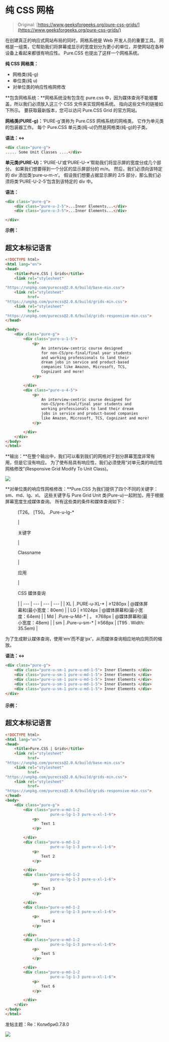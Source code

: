 # 纯 CSS 网格

> Original: [https://www.geeksforgeeks.org/pure-css-grids/](https://www.geeksforgeeks.org/pure-css-grids/)

在创建真正的响应式网站布局的同时，网格系统是 Web 开发人员的重要工具。 网格是一组类，它帮助我们将屏幕或显示的宽度划分为更小的单位，并使网站在各种设备上看起来都很有响应性。 Pure.CSS 也提出了这样一个网格系统。

**纯 CSS 网格类：**

*   网格类(纯-g)
*   单位类(纯 u)
*   对单位类的响应性格网修改

**包含网格系统：**网格系统没有包含在 pure.css 中，因为媒体查询不能被覆盖，所以我们必须放入这三个 CSS 文件来实现网格系统。 指向这些文件的链接如下所示。 要获取最新版本，您可以访问 Pure.CSS Grid 的官方网站。

> <link rel="”stylesheet”" href="”https://unpkg.com/purecss@2.0.6/build/base-min.css”">
> <LINK REL=“StyleSheet”href=”https://unpkg.com/purecss@2.0.6/build/grids-min.css”>
> <LINK Rel=“StyleSheet”href=”https://unpkg.com/purecss@2.0.6/build/grids-responsive-min.css”>

**网格类(PURE-g)：**‘PURE-g’类称为 Pure.CSS 网格系统的网格类。 它作为单元类的包装器工作。 每个 Pure.CSS 单元类(纯-u)仍然是网格类(纯-g)的子类。

**语法：↔**

```html
<div class="pure-g">
..... Some Unit Classes ....</div>
```

**单元类(PURE-U)：**‘PURE-U’或‘PURE-U-*’帮助我们将显示屏的宽度分成几个部分。 如果我们想要得到一个分区的显示屏部分的 m/n。 然后，我们必须向该特定的 div 添加类‘pure-u-m-n’。 假设我们想要占据显示屏的 2/5 部分，那么我们必须将类‘PURE-U-2-5’包含到该特定的 div 中。

**语法：**

```html
<div class="pure-g">
    <div class="pure-u-2-5">...Inner Elements...</div>
    <div class="pure-u-3-5">...Inner Elements...</div>

</div>
```

**示例：**

## 超文本标记语言

```html
<!DOCTYPE html>
<html lang="en">
<head>
    <title>Pure.CSS | Grids</title>
    <link rel="stylesheet" 
          href=
"https://unpkg.com/purecss@2.0.6/build/base-min.css">
    <link rel="stylesheet" 
          href=
"https://unpkg.com/purecss@2.0.6/build/grids-min.css">
    <link rel="stylesheet" 
          href=
"https://unpkg.com/purecss@2.0.6/build/grids-responsive-min.css">
</head>

<body>
    <div class="pure-g">
        <div class="pure-u-1-5">
            <p>
                An interview-centric course designed 
                for non-CS/pre-final/final year students
                and working professionals to land their 
                dream jobs in service and product-based 
                companies like Amazon, Microsoft, TCS, 
                Cognizant and more!
            </p>

        </div>
        <div class="pure-u-4-5">
            <p>
                An interview-centric course designed for 
                non-CS/pre-final/final year students and 
                working professionals to land their dream 
                jobs in service and product-based companies
                like Amazon, Microsoft, TCS, Cognizant and more!
            </p>

        </div>
    </div>
</body>
</html>
```

**输出：**在整个输出中，我们可以看到我们的网格对于划分屏幕宽度非常有用，但是它没有响应。 为了使布局具有响应性，我们必须使用“对单元类的响应性网格修改”(Responsive Grid Modify To Unit Class)。

![](img/b145a04e5e317df1cd70be5112835449.png)

**对单位类的响应性网格修改：**Pure.CSS 为我们提供了四个不同的关键字：sm、md、lg、xl。 这些关键字与 Pure Grid Unit 类(Pure-u)一起附加，用于根据屏幕宽度生成媒体查询。 所有这些类的条件和媒体查询如下：

<figure class="table">[T26。 [T50。 .Pure-u-lg-*

| 

关键字

 | 

Classname

 | 

应用

 | 

CSS 媒体查询

 |
| --- | --- | --- | --- |
| XL | .PURE-u-XL-* | ≥1280px | @媒体屏幕和(最小宽度：80em) |
| LG | ≥1024px | @媒体屏幕和(最小宽度：64em) |
| Md | .Pure-u-Md-* | 。 ≥768px | @媒体屏幕和(最小宽度：48em) |
| sm | .Pure-u-sm-* | ≥568px | [T95 . Width: 35.5em) |

</figure>

为了生成默认媒体查询，使用‘em’而不是‘px’，从而媒体查询相应地响应网页的缩放。

**语法：↔**

```html
<div class="pure-g">
    <div class="pure-u-sm-1 pure-u-md-1-5"> Inner Elements </div>
    <div class="pure-u-sm-1 pure-u-md-1-5"> Inner Elements </div>
    <div class="pure-u-sm-1 pure-u-md-1-5"> Inner Elements </div>
    <div class="pure-u-sm-1 pure-u-md-1-5"> Inner Elements </div>
    <div class="pure-u-sm-1 pure-u-md-1-5"> Inner Elements </div>
</div>
```

#### 示例：

## 超文本标记语言

```html
<!DOCTYPE html>
<html lang="en">
<head>
    <title>Pure.CSS | Grids</title>
    <link rel="stylesheet"
          href=
"https://unpkg.com/purecss@2.0.6/build/base-min.css">
    <link rel="stylesheet"
          href=
"https://unpkg.com/purecss@2.0.6/build/grids-min.css">
    <link rel="stylesheet"
          href=
"https://unpkg.com/purecss@2.0.6/build/grids-responsive-min.css">
</head>
<body>
    <div class="pure-g">
        <div class="pure-u-md-1-2 
                    pure-u-lg-1-3 pure-u-xl-1-6">
            <p>
                Text 1
            </p>

        </div>
        <div class="pure-u-md-1-2 
                    pure-u-lg-1-3 pure-u-xl-1-6">
            <p>
                Text 2
            </p>

        </div>
        <div class="pure-u-md-1-2 
                    pure-u-lg-1-3 pure-u-xl-1-6">
            <p>
                Text 3
            </p>

        </div>
        <div class="pure-u-md-1-2 
                    pure-u-lg-1-3 pure-u-xl-1-6">
            <p>
                Text 4
            </p>

        </div>
        <div class="pure-u-md-1-2 
                    pure-u-lg-1-3 pure-u-xl-1-6">
            <p>
                Text 5
            </p>

        </div>
        <div class="pure-u-md-1-2 
                    pure-u-lg-1-3 pure-u-xl-1-6">
            <p>
                Text 6
            </p>

        </div>
    </div>
</body>
</html>
```

发帖主题：Re：Колибри0.7.8.0

![](img/c3622bfbf4697a2ef87aa143a89fbba7.png)
